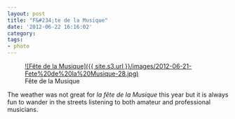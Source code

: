 ```yaml
---
layout: post
title: "F&#234;te de la Musique"
date: '2012-06-22 16:16:02'
category: 
tags:
- photo
---
```


<figure>
  <a href="{{ site.s3.url }}/images/2012-06-21-Fete%20de%20la%20Musique-28.jpg" rel="lightbox" title="F&ecirc;te de la Musique">
  ![F&ecirc;te de la Musique]({{ site.s3.url }}/images/2012-06-21-Fete%20de%20la%20Musique-28.jpg)
  </a>
  <figcaption>F&ecirc;te de la Musique</figcaption>
</figure>

The weather was not great for _la f&ecirc;te de la Musique_ this year but it is always fun to wander in the streets listening to both amateur and professional musicians.
